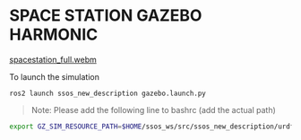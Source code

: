 # SPACE STATION GAZEBO HARMONIC

[spacestation_full.webm](https://github.com/user-attachments/assets/39a9498a-2918-42c6-84a6-8373325f9fbe)




To launch the simulation 

```
ros2 launch ssos_new_description gazebo.launch.py
```


> Note: Please add the following line to bashrc (add the actual path) 

```bash
export GZ_SIM_RESOURCE_PATH=$HOME/ssos_ws/src/ssos_new_description/urdf:$HOME/ssos_ws/src/ssos_new_description/meshes:${GZ_SIM_RESOURCE_PATH}
```

